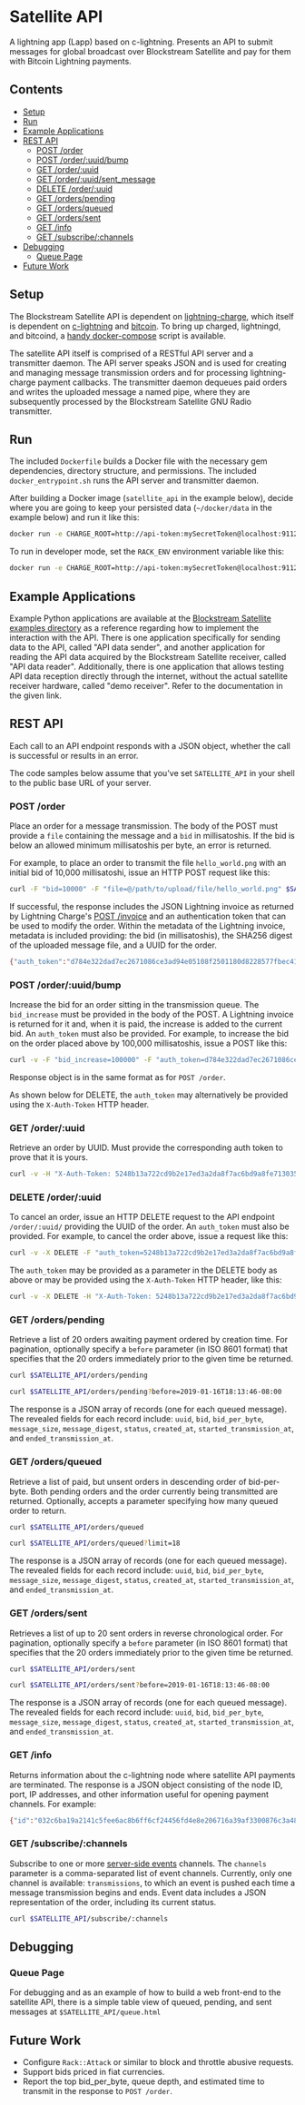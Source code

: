 # Satellite API

A lightning app (Lapp) based on c-lightning. Presents an API to submit messages for global broadcast over Blockstream Satellite and pay for them with Bitcoin Lightning payments.

<!-- markdown-toc start - Don't edit this section. Run M-x markdown-toc-generate-toc again -->
## Contents

- [Setup](#setup)
- [Run](#run)
- [Example Applications](#example-applications)
- [REST API](#rest-api)
    - [POST /order](#post-order)
    - [POST /order/:uuid/bump](#post-orderuuidbump)
    - [GET /order/:uuid](#get-orderuuid)
    - [GET /order/:uuid/sent_message](#get-orderuuidsentmessage)
    - [DELETE /order/:uuid](#delete-orderuuid)
    - [GET /orders/pending](#get-orderspending)
    - [GET /orders/queued](#get-ordersqueued)
    - [GET /orders/sent](#get-orderssent)
    - [GET /info](#get-info)
    - [GET /subscribe/:channels](#get-subscribechannels)
- [Debugging](#debugging)
    - [Queue Page](#queue-page)
- [Future Work](#future-work)

<!-- markdown-toc end -->

## Setup

The Blockstream Satellite API is dependent on [lightning-charge](https://github.com/ElementsProject/lightning-charge), which itself is dependent on [c-lightning](https://github.com/ElementsProject/lightning) and [bitcoin](https://github.com/bitcoin/bitcoin). To bring up charged, lightningd, and bitcoind, a [handy docker-compose](https://github.com/DeviaVir/blc-docker) script is available.

The satellite API itself is comprised of a RESTful API server and a transmitter daemon. The API server speaks JSON and is used for creating and managing message transmission orders and for processing lightning-charge payment callbacks. The transmitter daemon dequeues paid orders and writes the uploaded message a named pipe, where they are subsequently processed by the Blockstream Satellite GNU Radio transmitter.

## Run ##

The included `Dockerfile` builds a Docker file with the necessary gem dependencies, directory structure, and permissions. The included `docker_entrypoint.sh` runs the API server and transmitter daemon.

After building a Docker image (`satellite_api` in the example below), decide where you are going to keep your persisted data (`~/docker/data` in the example below) and run it like this:

```bash
docker run -e CHARGE_ROOT=http://api-token:mySecretToken@localhost:9112 -e CALLBACK_URI_ROOT=http://my.public.ip:9292 -u `id -u` -v ~/docker/data:/data -p 9292:9292 -it satellite_api
```

To run in developer mode, set the `RACK_ENV` environment variable like this:

```bash
docker run -e CHARGE_ROOT=http://api-token:mySecretToken@localhost:9112 -e CALLBACK_URI_ROOT=http://my.public.ip:9292 -e RACK_ENV=development -u `id -u` -v ~/docker/data:/data -p 9292:9292 -it satellite_api
```

## Example Applications

Example Python applications are available at the [Blockstream Satellite examples directory](https://github.com/Blockstream/satellite/tree/master/examples) as a reference regarding how to implement the interaction with the API. There is one application specifically for sending data to the API, called "API data sender", and another application for reading the API data acquired by the Blockstream Satellite receiver, called "API data reader". Additionally, there is one application that allows testing API data reception directly through the internet, without the actual satellite receiver hardware, called "demo receiver". Refer to the documentation in the given link.

## REST API ##

Each call to an API endpoint responds with a JSON object, whether the call is successful or results in an error.

The code samples below assume that you've set `SATELLITE_API` in your shell to the public base URL of your server.

### POST /order ###

Place an order for a message transmission. The body of the POST must provide a `file` containing the message and a `bid` in millisatoshis. If the bid is below an allowed minimum millisatoshis per byte, an error is returned.

For example, to place an order to transmit the file `hello_world.png` with an initial bid of 10,000 millisatoshi, issue an HTTP POST request like this:

```bash
curl -F "bid=10000" -F "file=@/path/to/upload/file/hello_world.png" $SATELLITE_API/order
```

If successful, the response includes the JSON Lightning invoice as returned by Lightning Charge's [POST /invoice](https://github.com/ElementsProject/lightning-charge#post-invoice) and an authentication token that can be used to modify the order. Within the metadata of the Lightning invoice, metadata is included providing: the bid (in millisatoshis), the SHA256 digest of the uploaded message file, and a UUID for the order.

```bash
{"auth_token":"d784e322dad7ec2671086ce3ad94e05108f2501180d8228577fbec4115774750","uuid":"409348bc-6af0-4999-b715-4136753979df","lightning_invoice":{"id":"N0LOTYc9j0gWtQVjVW7pK","msatoshi":"514200","description":"BSS Test","rhash":"5e5c9d111bc76ce4bf9b211f12ca2d9b66b81ae9839b4e530b16cedbef653a3a","payreq":"lntb5142n1pd78922pp5tewf6ygmcakwf0umyy039j3dndntsxhfswd5u5ctzm8dhmm98gaqdqdgff4xgz5v4ehgxqzjccqp286gfgrcpvzl04sdg2f9sany7ptc5aracnd6kvr2nr0e0x5ajpmfhsjkqzw679ytqgnt6w4490jjrgcvuemz790salqyz9far68cpqtgq3q23el","expires_at":1541642146,"created_at":1541641546,"metadata":{"sha256_message_digest":"0e2bddf3bba1893b5eef660295ef12d6fc72870da539c328cf24e9e6dbb00f00","uuid":"409348bc-6af0-4999-b715-4136753979df"},"status":"unpaid"}}
```

### POST /order/:uuid/bump ###

Increase the bid for an order sitting in the transmission queue. The `bid_increase` must be provided in the body of the POST. A Lightning invoice is returned for it and, when it is paid, the increase is added to the current bid. An `auth_token` must also be provided. For example, to increase the bid on the order placed above by 100,000 millisatoshis, issue a POST like this:

```bash
curl -v -F "bid_increase=100000" -F "auth_token=d784e322dad7ec2671086ce3ad94e05108f2501180d8228577fbec4115774750" $SATELLITE_API/order/409348bc-6af0-4999-b715-4136753979df/bump
```

Response object is in the same format as for `POST /order`.

As shown below for DELETE, the `auth_token` may alternatively be provided using the `X-Auth-Token` HTTP header.

### GET /order/:uuid ###

Retrieve an order by UUID. Must provide the corresponding auth token to prove that it is yours.

```bash
curl -v -H "X-Auth-Token: 5248b13a722cd9b2e17ed3a2da8f7ac6bd9a8fe7130357615e074596e3d5872f" $SATELLITE_API/order/409348bc-6af0-4999-b715-4136753979df
```

### DELETE /order/:uuid ###

To cancel an order, issue an HTTP DELETE request to the API endpoint `/order/:uuid/` providing the UUID of the order. An `auth_token` must also be provided. For example, to cancel the order above, issue a request like this:

```bash
curl -v -X DELETE -F "auth_token=5248b13a722cd9b2e17ed3a2da8f7ac6bd9a8fe7130357615e074596e3d5872f" $SATELLITE_API/order/409348bc-6af0-4999-b715-4136753979df
```

The `auth_token` may be provided as a parameter in the DELETE body as above or may be provided using the `X-Auth-Token` HTTP header, like this:

```bash
curl -v -X DELETE -H "X-Auth-Token: 5248b13a722cd9b2e17ed3a2da8f7ac6bd9a8fe7130357615e074596e3d5872f" $SATELLITE_API/order/409348bc-6af0-4999-b715-4136753979df
```

### GET /orders/pending  ###

Retrieve a list of 20 orders awaiting payment ordered by creation time. For pagination, optionally specify a `before` parameter (in ISO 8601 format) that specifies that the 20 orders immediately prior to the given time be returned.

```bash
curl $SATELLITE_API/orders/pending
```

```bash
curl $SATELLITE_API/orders/pending?before=2019-01-16T18:13:46-08:00
```

The response is a JSON array of records (one for each queued message). The revealed fields for each record include: `uuid`, `bid`, `bid_per_byte`, `message_size`, `message_digest`, `status`, `created_at`, `started_transmission_at`, and `ended_transmission_at`.

### GET /orders/queued  ###

Retrieve a list of paid, but unsent orders in descending order of bid-per-byte. Both pending orders and the order currently being transmitted are returned. Optionally, accepts a parameter specifying how many queued order to return.

```bash
curl $SATELLITE_API/orders/queued
```

```bash
curl $SATELLITE_API/orders/queued?limit=18
```

The response is a JSON array of records (one for each queued message). The revealed fields for each record include: `uuid`, `bid`, `bid_per_byte`, `message_size`, `message_digest`, `status`, `created_at`, `started_transmission_at`, and `ended_transmission_at`.

### GET /orders/sent  ###

Retrieves a list of up to 20 sent orders in reverse chronological order. For pagination, optionally specify a `before` parameter (in ISO 8601 format) that specifies that the 20 orders immediately prior to the given time be returned.

```bash
curl $SATELLITE_API/orders/sent
```

```bash
curl $SATELLITE_API/orders/sent?before=2019-01-16T18:13:46-08:00
```

The response is a JSON array of records (one for each queued message). The revealed fields for each record include: `uuid`, `bid`, `bid_per_byte`, `message_size`, `message_digest`, `status`, `created_at`, `started_transmission_at`, and `ended_transmission_at`.

### GET /info

Returns information about the c-lightning node where satellite API payments are terminated. The response is a JSON object consisting of the node ID, port, IP addresses, and other information useful for opening payment channels. For example:

```bash
{"id":"032c6ba19a2141c5fee6ac8b6ff6cf24456fd4e8e206716a39af3300876c3a4835","port":42259,"address":[],"version":"v0.5.2-2016-11-21-1937-ge97ee3d","blockheight":434,"network":"regtest"}
```

### GET /subscribe/:channels

Subscribe to one or more [server-side events](https://en.wikipedia.org/wiki/Server-sent_events) channels. The `channels` parameter is a comma-separated list of event channels. Currently, only one channel is available: `transmissions`, to which an event is pushed each time a message transmission begins and ends. Event data includes a JSON representation of the order, including its current status.

```bash
curl $SATELLITE_API/subscribe/:channels
```

## Debugging ##

### Queue Page ###

For debugging and as an example of how to build a web front-end to the satellite API, there is a simple table view of queued, pending, and sent messages at `$SATELLITE_API/queue.html`

## Future Work ##

* Configure `Rack::Attack` or similar to block and throttle abusive requests.
* Support bids priced in fiat currencies.
* Report the top bid_per_byte, queue depth, and estimated time to transmit in the response to `POST /order`.
